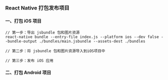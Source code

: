 ### React Native 打包发布项目

#### 一、打包 iOS 项目

``` 
// 第一步：导出 jsbundle 包和图片资源
react-native bundle --entry-file index.js --platform ios --dev false --bundle-output ./bundles/main.jsbundle --assets-dest ./bundles

// 第二步：将 jsbundle 包和图片资源导入到iOS项目中

// 第三步：发布 iOS 应用

```

#### 二、打包 Android 项目

``` 


```
